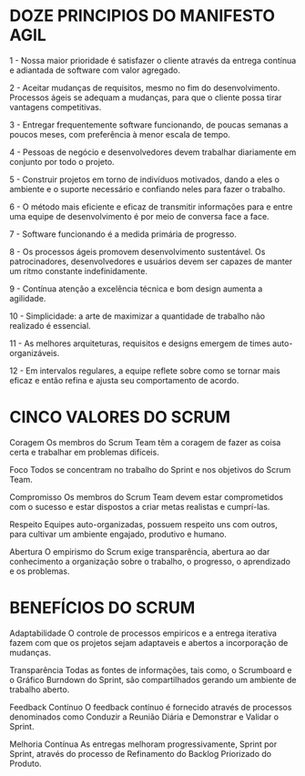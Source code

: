 # DOZE PRINCIPIOS DO MANIFESTO AGIL

1 - Nossa maior prioridade é satisfazer o cliente através da entrega contínua e adiantada de software com valor agregado.

2 - Aceitar mudanças de requisitos, mesmo no fim do desenvolvimento. Processos ágeis se adequam a mudanças, para que o cliente possa tirar vantagens competitivas.

3 - Entregar frequentemente software funcionando, de poucas semanas a poucos meses, com preferência à menor escala de tempo.

4 - Pessoas de negócio e desenvolvedores devem trabalhar diariamente em conjunto por todo o projeto.

5 - Construir projetos em torno de indivíduos motivados, dando a eles o ambiente e o suporte necessário e confiando neles para fazer o trabalho.

6 - O método mais eficiente e eficaz de transmitir informações para e entre uma equipe de desenvolvimento é por meio de conversa face a face.

7 - Software funcionando é a medida primária de progresso.

8 - Os processos ágeis promovem desenvolvimento sustentável. Os patrocinadores, desenvolvedores e usuários devem ser capazes de manter um ritmo constante indefinidamente.

9 - Contínua atenção a excelência técnica e bom design aumenta a agilidade.

10 - Simplicidade: a arte de maximizar a quantidade de trabalho não realizado é essencial.

11 - As melhores arquiteturas, requisitos e designs emergem de times auto-organizáveis.

12 - Em intervalos regulares, a equipe reflete sobre como se tornar mais eficaz e então refina e ajusta seu comportamento de acordo.


# CINCO VALORES DO SCRUM

Coragem
Os membros do Scrum Team têm a coragem de fazer as coisa certa e trabalhar em 
problemas difíceis.

Foco
Todos se concentram no trabalho do Sprint e nos objetivos do Scrum Team.

Compromisso
Os membros do Scrum Team devem estar comprometidos com o sucesso e estar dispostos 
a criar metas realistas e cumprí-las.

Respeito
Equipes auto-organizadas, possuem respeito uns com outros, para cultivar um 
ambiente engajado, produtivo e humano.

Abertura
O empirismo do Scrum exige transparência, abertura ao dar conhecimento 
a organização sobre o trabalho, o progresso, o aprendizado e os problemas.


# BENEFÍCIOS DO SCRUM

Adaptabilidade
O controle de processos empiricos e a entrega iterativa fazem com que os projetos sejam adaptaveis e abertos a incorporação de mudanças.

Transparência
Todas as fontes de informações, tais como, o Scrumboard e o Gráfico Burndown do Sprint, são compartilhados gerando um ambiente de trabalho aberto.

Feedback Contínuo
O feedback contínuo é fornecido através de processos denominados como Conduzir a Reunião Diária e Demonstrar e Validar o Sprint.

Melhoria Contínua
As entregas melhoram progressivamente, Sprint por Sprint, através do processo de Refinamento do Backlog Priorizado do Produto.
